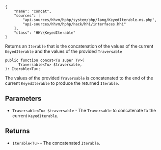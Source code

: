 ``` yamlmeta
{
    "name": "concat",
    "sources": [
        "api-sources/hhvm/hphp/system/php/lang/KeyedIterable.ns.php",
        "api-sources/hhvm/hphp/hack/hhi/interfaces.hhi"
    ],
    "class": "HH\\KeyedIterable"
}
```




Returns an ` Iterable ` that is the concatenation of the values of the
current `` KeyedIterable `` and the values of the provided ``` Traversable ```




``` Hack
public function concat<Tu super Tv>(
      Traversable<Tu> $traversable,
): Iterable<Tu>;
```




The values of the provided ` Traversable ` is concatenated to the end of the
current `` KeyedIterable `` to produce the returned ``` Iterable ```.




## Parameters




+ ` Traversable<Tu> $traversable ` - The `` Traversable `` to concatenate to the current
  ``` KeyedIterable ```.




## Returns




* ` Iterable<Tu> ` - The concatenated `` Iterable ``.
<!-- HHAPIDOC -->
